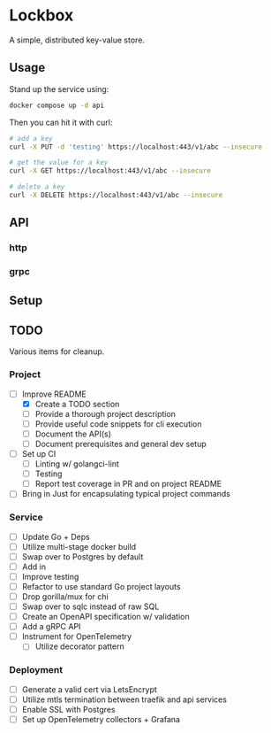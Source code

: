 # Lockbox

A simple, distributed key-value store.

## Usage
Stand up the service using:

```sh
docker compose up -d api
```

Then you can hit it with curl:
```sh
# add a key
curl -X PUT -d 'testing' https://localhost:443/v1/abc --insecure

# get the value for a key
curl -X GET https://localhost:443/v1/abc --insecure

# delete a key
curl -X DELETE https://localhost:443/v1/abc --insecure
```

## API
### http
### grpc

## Setup

## TODO
Various items for cleanup.

### Project
- [ ] Improve README
  - [x] Create a TODO section
  - [ ] Provide a thorough project description
  - [ ] Provide useful code snippets for cli execution
  - [ ] Document the API(s)
  - [ ] Document prerequisites and general dev setup
- [ ] Set up CI
  - [ ] Linting w/ golangci-lint
  - [ ] Testing
  - [ ] Report test coverage in PR and on project README
- [ ] Bring in Just for encapsulating typical project commands

### Service
- [ ] Update Go + Deps
- [ ] Utilize multi-stage docker build
- [ ] Swap over to Postgres by default
- [ ] Add in 
- [ ] Improve testing
- [ ] Refactor to use standard Go project layouts
- [ ] Drop gorilla/mux for chi
- [ ] Swap over to sqlc instead of raw SQL
- [ ] Create an OpenAPI specification w/ validation
- [ ] Add a gRPC API
- [ ] Instrument for OpenTelemetry
  - [ ] Utilize decorator pattern 

### Deployment
- [ ] Generate a valid cert via LetsEncrypt
- [ ] Utilize mtls termination between traefik and api services
- [ ] Enable SSL with Postgres
- [ ] Set up OpenTelemetry collectors + Grafana